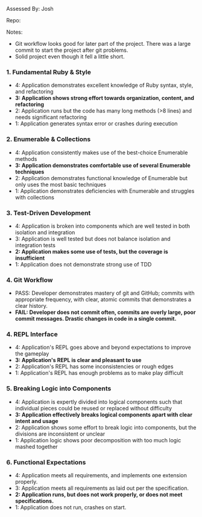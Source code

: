 Assessed By: Josh

Repo:

Notes:

* Git workflow looks good for later part of the project. There was a large commit to start the project after git problems.
* Solid project even though it fell a little short.


### 1. Fundamental Ruby & Style

* 4:  Application demonstrates excellent knowledge of Ruby syntax, style, and refactoring
* **3:  Application shows strong effort towards organization, content, and refactoring**
* 2:  Application runs but the code has many long methods (>8 lines) and needs significant refactoring
* 1:  Application generates syntax error or crashes during execution

### 2. Enumerable & Collections

* 4: Application consistently makes use of the best-choice Enumerable methods
* **3: Application demonstrates comfortable use of several Enumerable techniques**
* 2: Application demonstrates functional knowledge of Enumerable but only uses the most basic techniques
* 1: Application demonstrates deficiencies with Enumerable and struggles with collections

### 3. Test-Driven Development

* 4: Application is broken into components which are well tested in both isolation and integration
* 3: Application is well tested but does not balance isolation and integration tests
* **2: Application makes some use of tests, but the coverage is insufficient**
* 1: Application does not demonstrate strong use of TDD

### 4. Git Workflow

* PASS:  Developer demonstrates mastery of git and GitHub; commits with appropriate frequency, with clear, atomic commits that demonstrates a clear history.
* **FAIL: Developer does not commit often, commits are overly large, poor commit messages. Drastic changes in code in a single commit.**

### 4. REPL Interface

* 4: Application's REPL goes above and beyond expectations to improve the gameplay
* **3: Application's REPL is clear and pleasant to use**
* 2: Application's REPL has some inconsistencies or rough edges
* 1: Application's REPL has enough problems as to make play difficult

### 5. Breaking Logic into Components

* 4: Application is expertly divided into logical components such that individual pieces could be reused or replaced without difficulty
* **3: Application effectively breaks logical components apart with clear intent and usage**
* 2: Application shows some effort to break logic into components, but the divisions are inconsistent or unclear
* 1: Application logic shows poor decomposition with too much logic mashed together

### 6. Functional Expectations

* 4: Application meets all requirements, and implements one extension properly.
* 3: Application meets all requirements as laid out per the specification.
* **2: Application runs, but does not work properly, or does not meet specifications.**
* 1: Application does not run, crashes on start.
